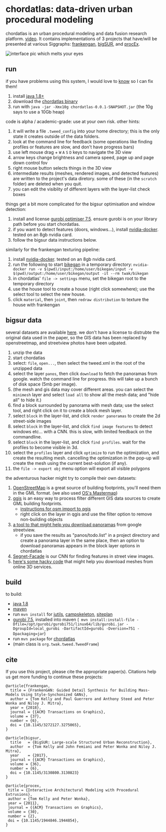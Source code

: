 # chordatlas: data-driven urban procedural modeling

chordatlas is an urban procedural modeling and data fusion research platform. [video](https://youtu.be/Jz8q09r-RFg). It contains implementations of 3 projects that have/will be presented at various Siggraphs: [frankengan](http://geometry.cs.ucl.ac.uk/projects/2018/frankengan/), [bigSUR](http://geometry.cs.ucl.ac.uk/projects/2017/bigsur/), and [procEx](http://www.twak.co.uk/2011/04/interactive-architectural-modeling-with.html).

![interface pic which melts your eyes](https://raw.githubusercontent.com/twak/chordatlas/22b4513bb2e1ac8c9bc1034c4b187025346f5d1a/wiki/pic.jpg)

## run

if you have problems using this system, I would love to [know](https://github.com/twak/chordatlas/issues) so I can fix them!

1. install [java 1.8+](http://www.oracle.com/technetwork/java/javase/downloads/index.html)
1. download the [chordatlas binary](https://drive.google.com/open?id=1FC5K2kKP12jQLlE97YlwhzceTrLgxuDn)
1. run with `java -jar -Xmx10g chordatlas-0.0.1-SNAPSHOT.jar`  (the 10g says to use a 10Gb heap)

code is alpha / academic-grade: use at your own risk. other hints:

1. it will write a file `.tweed_config` into your home directory; this is the only state it creates outside of the data folders.
1. look at the command line for feedback (some operations like finding profiles or features are slow, and don't have progress bars)
1. use left mouse drag + `W` `A` `S` `D` keys to navigate the 3D view
2. arrow keys change brightness and camera speed, page up and page down control fov
1. right mouse button selects things in the 3D view
1. intermediate results (meshes, rendered images, and detected features) are written to the project's data diretory. some of these (in the `scratch` folder) are deleted when you quit.
1. you can edit the visiblity of different layers with the layer-list check boxes

things get a bit more complicated for the bigsur optimisation and window detection:
1. install and license [gurobi optimiser 7.5](http://www.gurobi.com/downloads/gurobi-optimizer). ensure gurobi is on your library path before you start chordatlas.
1. if you want to detect features (doors, windows...), install [nvidia-docker](https://github.com/NVIDIA/nvidia-docker). tested on an 8gb nvidia card.
1. follow the bigsur data instructions below.

similarly for the frankengan texturing pipeline:
1. install [nvidia-docker](https://github.com/NVIDIA/nvidia-docker). tested on an 8gb nvidia card.
1. run the following to start [bikegan](https://github.com/twak/bikegan) in a temporary directory:
`nvidia-docker run -v $(pwd)/input:/home/user/bikegan/input -v $(pwd)/output:/home/user/bikegan/output -it --rm twak/bikegan`
1. in chordatlas' `file -> settings` menu, set the bikegan root to the temporary directory
1. use the house tool to create a house (right click somewhere); use the select tool to select the new house.
1. click `material`, then `joint`, then `redraw distribution` to texture the house with frankengan

## bigsur data

several datasets are available [here](http://geometry.cs.ucl.ac.uk/projects/2017/bigsur/data/). we don't have a license to distrubte the original data used in the paper, so the GIS data has been replaced by openstreetmap, and streetview photos have been udpated.
1. unzip the data
1. start chordatlas
1. select: `file`, `open...`, then select the tweed.xml in the root of the unzipped data
1. select the layer `panos`, then click `download` to fetch the panoramas from google. watch the command line for progress. this will take up a bunch of disk space (5mb per image).
1. (the mesh and gis data may cover different areas. you can select the `minimesh` layer and select `load all` to show all the mesh data; and "hide all" to hide it.)
1. find a block surrounded by panorama with mesh data; use the select tool, and right click on it to create a block mesh layer.
1. select `block` in the layer-list, and click `render panoramas` to create the 2d street-side images
1. select `block` in the layer-list, and click `find image features` to detect windows etc... with a CNN. this is slow, with limited feedback on the commandline.
1. select `block` in the layer-list, and click `find profiles`. wait for the profiles to become visible in 3d.
1. select the `profiles` layer and click `optimize` to run the optimization, and create the resulting mesh. cancelling the optimization in the pop-up will create the mesh using the current best-solution (if any).
1. the `file -> export obj` menu option will export all visible polygons

the adventurous hacker might try to compile their own datasets: 

1. [OpenStreetMap](wiki.openstreetmap.org) is a great source of building footprints, you'll need them in the GML format. (we also used [OS's Mastermap](https://www.ordnancesurvey.co.uk/business-and-government/products/mastermap-products.html))
1. [qgis](http://www.qgis.org) is an easy way to process filter different GIS data sources to create GML building footprints.
    * [instructions for osm import to qgis](http://learnosm.org/en/osm-data/osm-in-qgis/)
    * right click on the layer in qgis and use the filter option to remove non-building objects
1. [a tool to that might help you download panoramas](https://github.com/twak/panoscraper) from google streetview.
    * if you save the results as "panos/todo.list" in a project directory and create a panorama layer in the same place, then an option to download panoramas appears in the block layer options in chordatlas
1. [Segnet-Facade](https://github.com/jfemiani/facade-segmentation) is our CNN for finding features in street view images.
1. [here's some hacky code](https://github.com/twak/chordatlas/blob/master/src/org/twak/readTrace/ReadTrace.java) that might help you download meshes from online 3D services.

## build

to build:
- [java 1.8](http://openjdk.java.net/install/)
- [maven](https://maven.apache.org/)
- run `mvn install` for [jutils](https://github.com/twak/jutils), [campskeleton](https://github.com/twak/campskeleton), [siteplan](https://github.com/twak/siteplan)
- [gurobi 7.5](http://www.gurobi.com/downloads/gurobi-optimizer), installed into maven (` mvn install:install-file -Dfile=/opt/gurobi/gurobi751/linux64/lib/gurobi.jar -DgroupId=local_gurobi -DartifactId=gurobi -Dversion=751 -Dpackaging=jar`)
- run `mvn package` for [chordatlas](https://github.com/twak/chordatlas)
- (main class is `org.twak.tweed.TweedFrame`)

## cite

If you use this project, please cite the appropriate paper(s). Citations help us get more funding to continue these projects:

```
@article{frankengan,
  title = {FrankenGAN: Guided Detail Synthesis for Building Mass-Models Using Style-Synchonized GANs},
  author = {Tom Kelly and Paul Guerrero and Anthony Steed and Peter Wonka and Niloy J. Mitra},
  year = {2018},
  journal = {{ACM} Transactions on Graphics},
  volume = {37},
  number = {6},
  doi = {10.1145/3272127.3275065},
}
```

```
@article{bigsur,
  title   = {BigSUR: Large-scale Structured Urban Reconstruction},
  author  = {Tom Kelly and John Femiani and Peter Wonka and Niloy J. Mitra},
  year    = {2017},
  journal = {{ACM} Transactions on Graphics},
  volume = {36},
  number = {6},
  doi = {10.1145/3130800.3130823}
}
```

```
@article{procex,
 title = {Interactive Architectural Modeling with Procedural Extrusions},
 author = {Tom Kelly and Peter Wonka},
 year = {2011},
 journal = {{ACM} Transactions on Graphics},
 volume = {30},
 number = {2},
 doi = {10.1145/1944846.1944854},
}
```
